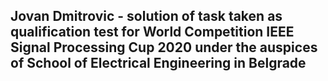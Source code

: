 ## Jovan Dmitrovic - solution of task taken as qualification test for World Competition **IEEE Signal Processing Cup 2020** under the auspices of School of Electrical Engineering in Belgrade
